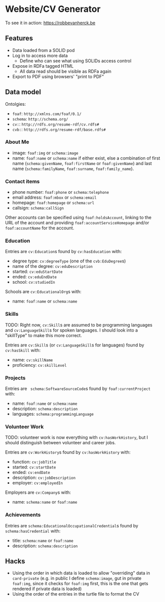 # Website/CV Generator

To see it in action: <https://robbevanherck.be>

## Features

- Data loaded from a SOLID pod
- Log in to access more data
  - Define who can see what using SOLIDs access control
- Expose in RDFa tagged HTML
  - All data read should be visible as RDFa again
- Export to PDF using browsers' "print to PDF"

## Data model

Ontolgies:

- `foaf`: `http://xmlns.com/foaf/0.1/`
- `schema`: `http://schema.org/`
- `cv:`: `http://rdfs.org/resume-rdf/cv.rdfs#`
- `cvb:`: `http://rdfs.org/resume-rdf/base.rdfs#`

### About Me

- image: `foaf:img` or `schema:image`
- name: `foaf:name` or `schema:name` if either exist, else a combination of
  first name (`schema:givenName`, `foaf:firstName` or `foaf:givenName`) and last
  name (`schema:familyName`, `foaf:surname`, `foaf:family_name`).

### Contact items

- phone number: `foaf:phone` or `schema:telephone`
- email address: `foaf:mbox` or `schema:email`
- homepage: `foaf:homepage` or `schema:url`
- callsign: `schema:callSign`

Other accounts can be specified using `foaf:holdsAccount`, linking to the URL of
the account and providing `foaf:accountServiceHomepage` and/or
`foaf:accountName` for the account.

### Education

Entries are `cv:Education`s found by `cv:hasEducation` with:

- degree type: `cv:degreeType` (one of the `cvb:EduDegree`s)
- name of the degree: `cv:eduDescription`
- started: `cv:eduStartDate`
- ended: `cv:eduEndDate`
- school: `cv:studiedIn`

Schools are `cv:EducationalOrg`s with:

- name: `foaf:name` or `schema:name`

### Skills

TODO: Right now, `cv:Skill`s are assumed to be programming languages and
`cv:LanguageSkill`s for spoken languages. I should look into a "skillType" to
make this more correct.

Entries are `cv:Skill`s (or `cv:LanguageSkill`s for languages) found by
`cv:hasSkill` with:

- name: `cv:skillName`
- proficiency: `cv:skillLevel`

### Projects

Entries are ` schema:SoftwareSourceCode`s found by `foaf:currentProject` with:

- name: `foaf:name` or `schema:name`
- description: `schema:description`
- languages: `schema:programmingLanguage`

### Volunteer Work

TODO: volunteer work is now everything with `cv:hasWorkHistory`, but I should
distinguish between volunteer and career jobs.

Entries are `cv:WorkHistory`s found by `cv:hasWorkHistory` with:

- function: `cv:jobTitle`
- started: `cv:startDate`
- ended: `cv:endDate`
- description: `cv:jobDescription`
- employer: `cv:employedIn`

Employers are `cv:Company`s with:

- name: `schema:name` or `foaf:name`

### Achievements

Entries are `schema:EducationalOccupationalCredential`s found by
`schema:hasCredential` with:

- title: `schema:name` or `foaf:name`
- description: `schema:description`

## Hacks

- Using the order in which data is loaded to allow "overriding" data in
  `card-private` (e.g. in public I define `schema:image`, gut in private
  `foaf:img`, since it checks for `foaf:img` first, this is the one that gets
  rendered if private data is loaded)
- Using the order of the entries in the turtle file to format the CV
